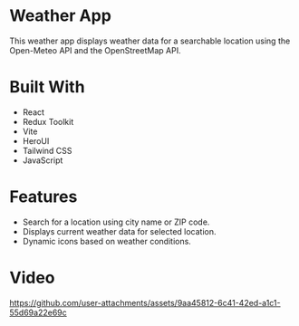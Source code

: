 # Weather App

This weather app displays weather data for a searchable location using the Open-Meteo API and the OpenStreetMap API.

# Built With

- React
- Redux Toolkit
- Vite
- HeroUI
- Tailwind CSS
- JavaScript

# Features

- Search for a location using city name or ZIP code.
- Displays current weather data for selected location.
- Dynamic icons based on weather conditions.

# Video

https://github.com/user-attachments/assets/9aa45812-6c41-42ed-a1c1-55d69a22e69c